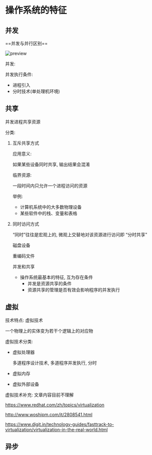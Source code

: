 # 操作系统的特征

## 并发

==并发与并行区别==

![preview](D:\CPrograming\MyPic\view)

并发:

并发执行条件:

- 进程引入
- 分时技术(单处理机环境)

## 共享

并发进程共享资源

分类:

1. 互斥共享方式

   应用意义:

   如果某些设备同时共享, 输出结果会混淆

   临界资源:

   一段时间内只允许一个进程访问的资源

   举例:

   - 计算机系统中的大多数物理设备
   - 某些软件中的栈、变量和表格

2. 同时访问方式

   “同时”往往是宏观上的, 微观上交替地对该资源进行访问即 “分时共享”

   磁盘设备

   重编码文件

   并发和共享

   - 操作系统最基本的特征, 互为存在条件
     - 并发是资源共享的条件
     - 资源共享的管理是否有效会影响程序的并发执行

## 虚拟

技术特点: 虚拟技术

一个物理上的实体变为若干个逻辑上的对应物

虚拟技术分类:

- 虚拟处理器

  多道程序设计技术, 多道程序并发执行, 分时

- 虚拟内存

- 虚拟外部设备

虚拟技术补充: 文章内容目前不理解

https://www.redhat.com/zh/topics/virtualization

http://www.woshipm.com/it/2808541.html

https://www.digit.in/technology-guides/fasttrack-to-virtualization/virtualization-in-the-real-world.html

## 异步

